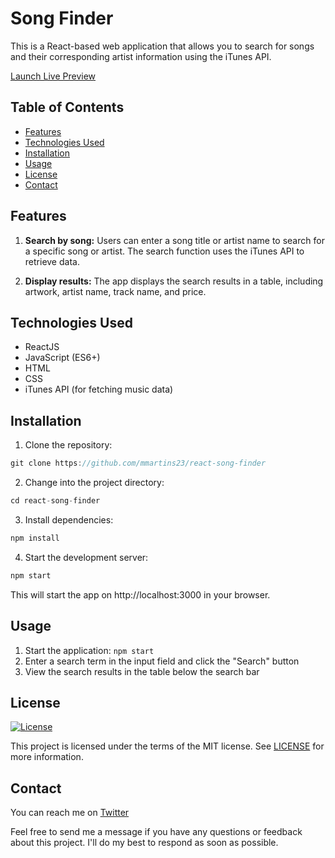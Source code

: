 # Song Finder

This is a React-based web application that allows you to search for songs and their corresponding artist information using the iTunes API. 

[Launch Live Preview](https://celadon-queijadas-c8cba0.netlify.app/)


## Table of Contents

- [Features](#features)
- [Technologies Used](#technologies-used)
- [Installation](#installation)
- [Usage](#usage)
- [License](#license)
- [Contact](#contact)


## Features

1. **Search by song:** Users can enter a song title or artist name to search for a specific song or artist. The search function uses the iTunes API to retrieve data.

2. **Display results:** The app displays the search results in a table, including artwork, artist name, track name, and price.
## Technologies Used

- ReactJS
- JavaScript (ES6+)
- HTML
- CSS
- iTunes API (for fetching music data)

## Installation

1. Clone the repository:

```js
git clone https://github.com/mmartins23/react-song-finder
```

2. Change into the project directory:

```js
cd react-song-finder
```

3. Install dependencies:

```js
npm install
```

4. Start the development server:

```js
npm start
```

This will start the app on http://localhost:3000 in your browser.

## Usage

1. Start the application: `npm start`
2. Enter a search term in the input field and click the "Search" button
3. View the search results in the table below the search bar


## License

[![License](https://img.shields.io/badge/license-MIT-blue.svg)](https://opensource.org/licenses/MIT)

This project is licensed under the terms of the MIT license. See [LICENSE](LICENSE) for more information.


## Contact

You can reach me on [Twitter](https://twitter.com/23mmartins)


Feel free to send me a message if you have any questions or feedback about this project. I'll do my best to respond as soon as possible.
